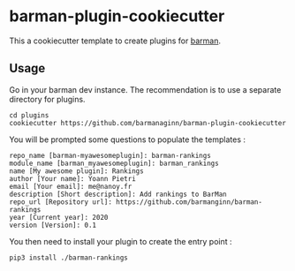 # barman-plugin-cookiecutter

This a cookiecutter template to create plugins for [barman](https://github.com/barmanaginn/barman).

## Usage

Go in your barman dev instance. The recommendation is to use a separate directory for plugins.

```
cd plugins
cookiecutter https://github.com/barmanaginn/barman-plugin-cookiecutter
```

You will be prompted some questions to populate the templates :

```
repo_name [barman-myawesomeplugin]: barman-rankings
module_name [barman_myawesomeplugin]: barman_rankings
name [My awesome plugin]: Rankings
author [Your name]: Yoann Pietri
email [Your email]: me@nanoy.fr
description [Short description]: Add rankings to BarMan
repo_url [Repository url]: https://github.com/barmanginn/barman-rankings
year [Current year]: 2020
version [Version]: 0.1
```

You then need to install your plugin to create the entry point :
```
pip3 install ./barman-rankings
```

